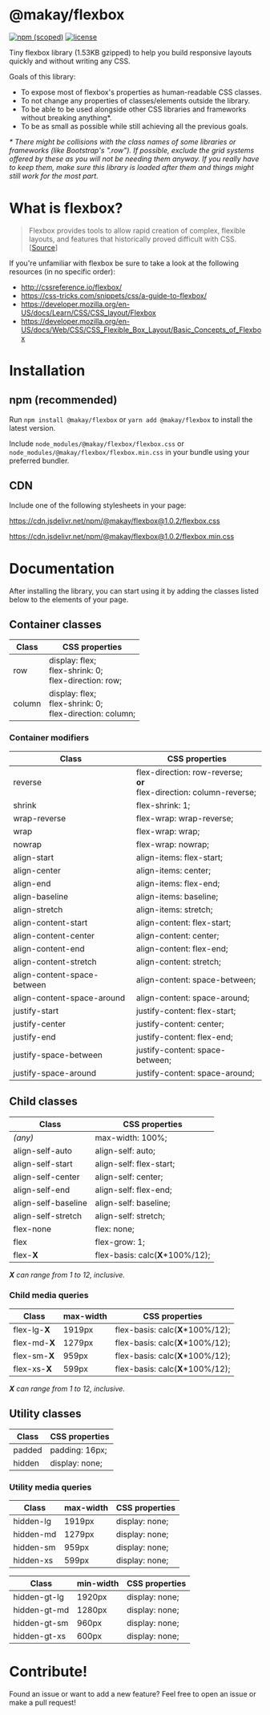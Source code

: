 # @makay/flexbox

[![npm (scoped)](https://img.shields.io/npm/v/@makay/flexbox.svg?style=flat-square)](https://www.npmjs.com/package/@makay/flexbox)
[![license](https://img.shields.io/github/license/Makay11/flexbox.svg?style=flat-square)](http://opensource.org/licenses/ISC)

Tiny flexbox library (1.53KB gzipped) to help you build responsive layouts quickly and without writing any CSS.

Goals of this library:

- To expose most of flexbox's properties as human-readable CSS classes.
- To not change any properties of classes/elements outside the library.
- To be able to be used alongside other CSS libraries and frameworks without breaking anything*.
- To be as small as possible while still achieving all the previous goals.

*\* There might be collisions with the class names of some libraries or frameworks (like Bootstrap's ".row"). If possible, exclude the grid systems offered by these as you will not be needing them anyway. If you really have to keep them, make sure this library is loaded after them and things might still work for the most part.*

# What is flexbox?
> Flexbox provides tools to allow rapid creation of complex, flexible layouts, and features that historically proved difficult with CSS. [[Source](https://developer.mozilla.org/en-US/docs/Learn/CSS/CSS_layout/Flexbox)]

If you're unfamiliar with flexbox be sure to take a look at the following resources (in no specific order):

- http://cssreference.io/flexbox/
- https://css-tricks.com/snippets/css/a-guide-to-flexbox/
- https://developer.mozilla.org/en-US/docs/Learn/CSS/CSS_layout/Flexbox
- https://developer.mozilla.org/en-US/docs/Web/CSS/CSS_Flexible_Box_Layout/Basic_Concepts_of_Flexbox

# Installation

## npm (recommended)

Run `npm install @makay/flexbox` or `yarn add @makay/flexbox` to install the latest version.

Include `node_modules/@makay/flexbox/flexbox.css` or `node_modules/@makay/flexbox/flexbox.min.css` in your bundle using your preferred bundler.

## CDN

Include  one of the following stylesheets in your page:

https://cdn.jsdelivr.net/npm/@makay/flexbox@1.0.2/flexbox.css

https://cdn.jsdelivr.net/npm/@makay/flexbox@1.0.2/flexbox.min.css

# Documentation

After installing the library, you can start using it by adding the classes listed below to the elements of your page.

## Container classes

Class|CSS properties
---|---
row|display: flex;<br>flex-shrink: 0;<br>flex-direction: row;
column|display: flex;<br>flex-shrink: 0;<br>flex-direction: column;

### Container modifiers

Class|CSS properties
---|---
reverse|flex-direction: row-reverse;<br>**or**<br>flex-direction: column-reverse;
shrink|flex-shrink: 1;
wrap-reverse|flex-wrap: wrap-reverse;
wrap|flex-wrap: wrap;
nowrap|flex-wrap: nowrap;
align-start|align-items: flex-start;
align-center|align-items: center;
align-end|align-items: flex-end;
align-baseline|align-items: baseline;
align-stretch|align-items: stretch;
align-content-start|align-content: flex-start;
align-content-center|align-content: center;
align-content-end|align-content: flex-end;
align-content-stretch|align-content: stretch;
align-content-space-between|align-content: space-between;
align-content-space-around|align-content: space-around;
justify-start|justify-content: flex-start;
justify-center|justify-content: center;
justify-end|justify-content: flex-end;
justify-space-between|justify-content: space-between;
justify-space-around|justify-content: space-around;

## Child classes

Class|CSS properties
---|---
*(any)*|max-width: 100%;
align-self-auto|align-self: auto;
align-self-start|align-self: flex-start;
align-self-center|align-self: center;
align-self-end|align-self: flex-end;
align-self-baseline|align-self: baseline;
align-self-stretch|align-self: stretch;
flex-none|flex: none;
flex|flex-grow: 1;
flex-**X**|flex-basis: calc(**X***100%/12);

***X** can range from 1 to 12, inclusive.*

### Child media queries

Class|max-width|CSS properties
---|---|---
flex-lg-**X**|1919px|flex-basis: calc(**X***100%/12);
flex-md-**X**|1279px|flex-basis: calc(**X***100%/12);
flex-sm-**X**|959px|flex-basis: calc(**X***100%/12);
flex-xs-**X**|599px|flex-basis: calc(**X***100%/12);

***X** can range from 1 to 12, inclusive.*

## Utility classes

Class|CSS properties
---|---
padded|padding: 16px;
hidden|display: none;

### Utility media queries

Class|max-width|CSS properties
---|---|---
hidden-lg|1919px|display: none;
hidden-md|1279px|display: none;
hidden-sm|959px|display: none;
hidden-xs|599px|display: none;

Class|min-width|CSS properties
---|---|---
hidden-gt-lg|1920px|display: none;
hidden-gt-md|1280px|display: none;
hidden-gt-sm|960px|display: none;
hidden-gt-xs|600px|display: none;

# Contribute!
Found an issue or want to add a new feature? Feel free to open an issue or make a pull request!
